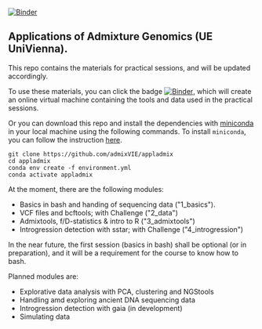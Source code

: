 [![Binder](https://mybinder.org/badge_logo.svg)](https://mybinder.org/v2/gh/admixVIE/appladmix/HEAD)

## Applications of Admixture Genomics (UE UniVienna).

This repo contains the materials for practical sessions, and will be updated accordingly.

To use these materials, you can click the badge [![Binder](https://mybinder.org/badge_logo.svg)](https://mybinder.org/v2/gh/admixVIE/appladmix/HEAD), which will create an online virtual machine containing the tools and data used in the practical sessions.

Or you can download this repo and install the dependencies with [miniconda](https://docs.conda.io/en/latest/miniconda.html) in your local machine using the following commands. To install `miniconda`, you can follow the instruction [here](https://conda.io/projects/conda/en/latest/user-guide/install/index.html).

```
git clone https://github.com/admixVIE/appladmix
cd appladmix
conda env create -f environment.yml
conda activate appladmix
```


At the moment, there are the following modules:
- Basics in bash and handing of sequencing data ("1_basics").
- VCF files and bcftools; with Challenge ("2_data")
- Admixtools, f/D-statistics & intro to R ("3_admixtools")
- Introgression detection with sstar; with Challenge ("4_introgression")

In the near future, the first session (basics in bash) shall be optional (or in preparation), and it will be a requirement for the course to know how to bash.

Planned modules are:
- Explorative data analysis with PCA, clustering and NGStools
- Handling amd exploring ancient DNA sequencing data
- Introgression detection with gaia (in development)
- Simulating data

